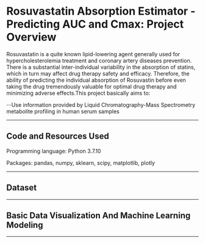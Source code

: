 # Rosuvastatin Absorption Estimator - Predicting AUC and Cmax: Project Overview

Rosuvastatin is a quite known lipid-lowering agent generally used for hypercholesterolemia treatment and coronary artery diseases prevention. There is a substantial inter-individual variability in the absorption of statins, which in turn may affect drug therapy safety and efficacy. Therefore, the ability of predicting the individual absorption of Rosuvastin before even taking the drug tremendously valuable for optimal drug therapy and minimizing adverse effects.This project basically aims to:

⋅⋅⋅Use information provided by Liquid Chromatography-Mass Spectrometry metabolite profiling in human serum samples 

---
## Code and Resources Used
Programming language: Python 3.7.10

Packages: pandas, numpy, sklearn, scipy, matplotlib, plotly

---
## Dataset

---
## Basic Data Visualization And Machine Learning Modeling
---
